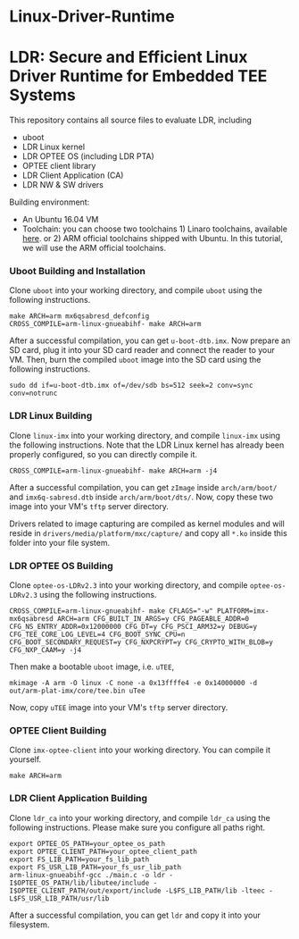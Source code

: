 # Linux-Driver-Runtime
# LDR: Secure and Efficient Linux Driver Runtime for Embedded TEE Systems

This repository contains all source files to evaluate LDR, including

 - uboot
 - LDR Linux kernel
 - LDR OPTEE OS (including LDR PTA)
 - OPTEE client library
 - LDR Client Application (CA)
 - LDR NW & SW drivers

Building environment:

 - An Ubuntu 16.04 VM
 - Toolchain: you can choose two toolchains 1) Linaro toolchains, available [here](https://releases.linaro.org/components/toolchain/binaries/latest-7/arm-linux-gnueabihf/). or 2) ARM official toolchains shipped with Ubuntu. In this tutorial, we will use the ARM official toolchains.

### Uboot Building and Installation

Clone `uboot` into your working directory, and compile `uboot` using the following instructions.

    make ARCH=arm mx6qsabresd_defconfig  
    CROSS_COMPILE=arm-linux-gnueabihf- make ARCH=arm  

After a successful compilation, you can get `u-boot-dtb.imx`.
Now prepare an SD card, plug it into your SD card reader and connect the reader to your VM. Then, burn the compiled `uboot` image into the SD card using the following instructions.

    sudo dd if=u-boot-dtb.imx of=/dev/sdb bs=512 seek=2 conv=sync conv=notrunc

### LDR Linux Building

Clone `linux-imx` into your working directory, and compile `linux-imx` using the following instructions.
Note that the LDR Linux kernel has already been properly configured, so you can directly compile it.

    CROSS_COMPILE=arm-linux-gnueabihf- make ARCH=arm -j4

After a successful compilation, you can get `zImage` inside `arch/arm/boot/` and `imx6q-sabresd.dtb` inside `arch/arm/boot/dts/`. Now, copy these two image into your VM's `tftp` server directory.

Drivers related to image capturing are compiled as kernel modules and will reside in `drivers/media/platform/mxc/capture/` and copy all `*.ko` inside this folder into your file system.

### LDR OPTEE OS Building

Clone `optee-os-LDRv2.3` into your working directory, and compile `optee-os-LDRv2.3` using the following instructions.

    CROSS_COMPILE=arm-linux-gnueabihf- make CFLAGS="-w" PLATFORM=imx-mx6qsabresd ARCH=arm CFG_BUILT_IN_ARGS=y CFG_PAGEABLE_ADDR=0 CFG_NS_ENTRY_ADDR=0x12000000 CFG_DT=y CFG_PSCI_ARM32=y DEBUG=y CFG_TEE_CORE_LOG_LEVEL=4 CFG_BOOT_SYNC_CPU=n CFG_BOOT_SECONDARY_REQUEST=y CFG_NXPCRYPT=y CFG_CRYPTO_WITH_BLOB=y CFG_NXP_CAAM=y -j4

Then make a bootable `uboot` image, i.e. `uTEE`,

    mkimage -A arm -O linux -C none -a 0x13ffffe4 -e 0x14000000 -d out/arm-plat-imx/core/tee.bin uTee
Now, copy `uTEE` image into your VM's `tftp` server directory.

### OPTEE Client Building

Clone `imx-optee-client` into your working directory. You can compile it yourself.

```
make ARCH=arm
```

### LDR Client Application Building

Clone `ldr_ca` into your working directory, and compile `ldr_ca` using the following instructions. Please make sure you configure all paths right.

    export OPTEE_OS_PATH=your_optee_os_path
    export OPTEE_CLIENT_PATH=your_optee_client_path
    export FS_LIB_PATH=your_fs_lib_path
    export FS_USR_LIB_PATH=your_fs_usr_lib_path
    arm-linux-gnueabihf-gcc ./main.c -o ldr -I$OPTEE_OS_PATH/lib/libutee/include -I$OPTEE_CLIENT_PATH/out/export/include -L$FS_LIB_PATH/lib -lteec -L$FS_USR_LIB_PATH/usr/lib
After a successful compilation, you can get `ldr` and copy it into your filesystem.

